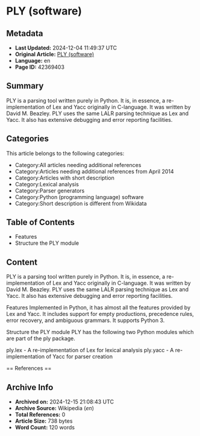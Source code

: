 # PLY (software)

## Metadata
- **Last Updated:** 2024-12-04 11:49:37 UTC
- **Original Article:** [PLY (software)](https://en.wikipedia.org/wiki/PLY_(software))
- **Language:** en
- **Page ID:** 42369403

## Summary
PLY is a parsing tool written purely in Python. It is, in essence, a re-implementation of Lex and Yacc originally in C-language. It was written by David M. Beazley. PLY uses the same LALR parsing technique as Lex and Yacc. It also has extensive debugging and error reporting facilities.

## Categories
This article belongs to the following categories:

- Category:All articles needing additional references
- Category:Articles needing additional references from April 2014
- Category:Articles with short description
- Category:Lexical analysis
- Category:Parser generators
- Category:Python (programming language) software
- Category:Short description is different from Wikidata

## Table of Contents

- Features
- Structure the PLY module

## Content

PLY is a parsing tool written purely in Python. It is, in essence, a re-implementation of Lex and Yacc originally in C-language. It was written by David M. Beazley. PLY uses the same LALR parsing technique as Lex and Yacc. It also has extensive debugging and error reporting facilities.

Features
Implemented in Python, it has almost all the features provided by Lex and Yacc. It includes support for empty productions, precedence rules, error recovery, and ambiguous grammars. It supports Python 3.

Structure the PLY module
PLY has the following two Python modules which are part of the ply package.

ply.lex - A re-implementation of Lex for lexical analysis
ply.yacc - A re-implementation of Yacc for parser creation


== References ==

## Archive Info
- **Archived on:** 2024-12-15 21:08:43 UTC
- **Archive Source:** Wikipedia (_en_)
- **Total References:** 0
- **Article Size:** 738 bytes
- **Word Count:** 120 words
